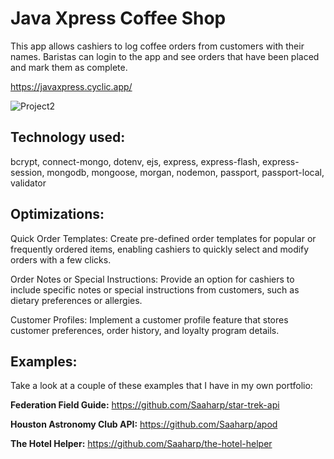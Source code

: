 # Java Xpress Coffee Shop

This app allows cashiers to log coffee orders from customers with their names. Baristas can login to the app and see orders that have been placed and mark them as complete.

https://javaxpress.cyclic.app/

<img src="https://user-images.githubusercontent.com/102547132/205132354-409549e9-75f6-4d66-bdef-8737ea0d3738.gif" alt="Project2" height="" />


## Technology used:

bcrypt, connect-mongo, dotenv, ejs, express, express-flash, express-session, mongodb, mongoose, morgan, nodemon, passport, passport-local, validator


## Optimizations:

Quick Order Templates: Create pre-defined order templates for popular or frequently ordered items, enabling cashiers to quickly select and modify orders with a few clicks.

Order Notes or Special Instructions: Provide an option for cashiers to include specific notes or special instructions from customers, such as dietary preferences or allergies.

Customer Profiles: Implement a customer profile feature that stores customer preferences, order history, and loyalty program details.


## Examples:
Take a look at a couple of these examples that I have in my own portfolio:

**Federation Field Guide:** https://github.com/Saaharp/star-trek-api

**Houston Astronomy Club API:** https://github.com/Saaharp/apod

**The Hotel Helper:** https://github.com/Saaharp/the-hotel-helper


